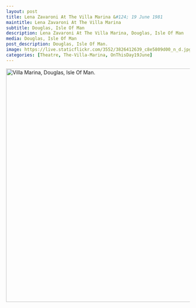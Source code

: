 ```yaml
---
layout: post
title: Lena Zavaroni At The Villa Marina &#124; 19 June 1981
maintitle: Lena Zavaroni At The Villa Marina
subtitle: Douglas, Isle Of Man
description: Lena Zavaroni At The Villa Marina, Douglas, Isle Of Man
media: Douglas, Isle Of Man
post_description: Douglas, Isle Of Man.
image: https://live.staticflickr.com/3552/3826412639_c8e5809d00_n_d.jpg
categories: [Theatre, The-Villa-Marina, OnThisDay19June]
---
```


<a data-flickr-embed="true"  href="https://www.flickr.com/photos/brighton/3826412639" title="Villa Marina, Douglas, Isle Of Man."><img src="https://live.staticflickr.com/3552/3826412639_c8e5809d00_b.jpg" width="1024" height="639" alt="Villa Marina, Douglas, Isle Of Man."></a><script async src="//embedr.flickr.com/assets/client-code.js" charset="utf-8"></script>

